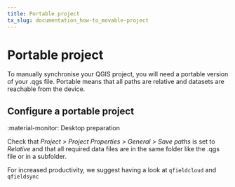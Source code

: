 ```yaml
---
title: Portable project
tx_slug: documentation_how-to_movable-project
---
```


# Portable project

To manually synchronise your QGIS project, you will need a portable
version of your .qgs file. Portable means that all paths are relative
and datasets are reachable from the device.


## Configure a portable project
:material-monitor: Desktop preparation

Check that
*Project > Project Properties > General > Save paths*
is set to *Relative* and that all required data
files are in the same folder like the .qgs file or in a subfolder.

For increased productivity, we suggest having a look at
`qfieldcloud` and `qfieldsync`
